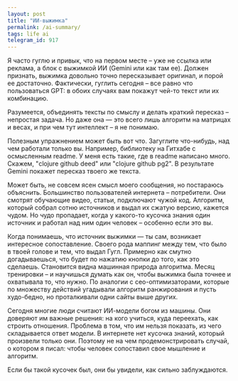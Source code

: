 ```yaml
---
layout: post
title: "ИИ-выжимка"
permalink: /ai-summary/
tags: life ai
telegram_id: 917
---
```


Я часто гуглю и привык, что на первом месте – уже не ссылка или реклама, а блок
с выжимкой ИИ (Gemini или как там ее). Должен признать, выжимка довольно точно
пересказывает оригинал, и порой ее достаточно. Фактически, гуглить сегодня – все
равно что пользоваться GPT: в обоих случаях вам покажут чей-то текст или их
комбинацию.

Разумеется, объединять тексты по смыслу и делать краткий пересказ – непростая
задача. Но даже она — это всего лишь алгоритм на матрицах и весах, и при чем тут
интеллект – я не понимаю.

Полезным упражнением может быть вот что. Загуглите что-нибудь, над чем работали
только вы. Например, библиотеку на Гитхабе с осмысленным readme. У меня есть
такие, где в readme написано много. Скажем, "clojure github deed" или "clojure
github pg2". В результате Gemini покажет пересказ твоего же текста.

Может быть, не совсем ясен смысл моего сообщения, но постараюсь
объяснить. Большинство пользователей интернета – потребители. Они смотрят
обучающие видео, статьи, подключают чужой код. Алгоритм, который собрал сотню
источников и выдал их сжатую версию, кажется чудом. Но чудо пропадает, когда у
какого-то кусочка знания один источник и работал над ним один человек – особенно
если это вы.

Когда понимаешь, что источник выжимки — ты сам, возникает интересное
сопоставление. Своего рода маппинг между тем, что было в твоей голове и тем, что
выдал Гугл. Примерно как смутно догадываешься, что будет по нажатию кнопки до
того, как это сделаешь. Становится видна машинная природа алгоритма. Месяц
тренировки – и научишься думать как он, чтобы выжимка была точнее и охватывала
то, что нужно. По аналогии с сео-оптимизаторами, которые по множеству действий
угадывали алгоритм ранжирования и пусть худо-бедно, но проталкивали одни сайты
выше других.

Сегодня многие люди считают ИИ-модели богом из машины. Они доверяют им важные
решения: на кого учиться, куда переехать, как строить отношения. Проблема в том,
что им нельзя показать, из чего складывается ответ модели. В интернете нет
кусочка знаний, который произвели только они. Поэтому не на чем
продемонстрировать случай, о котором я писал: чтобы человек сопоставил свое
мышление и алгоритм.

Если бы такой кусочек был, они бы увидели, как сильно заблуждаются.
